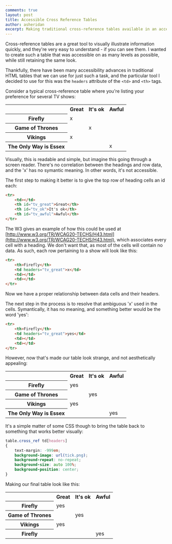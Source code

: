 ```yaml
---
comments: true
layout: post
title: Accessible Cross Reference Tables
author: asheridan
excerpt: Making traditional cross-reference tables available in an accessible manner
---
```


Cross-reference tables are a great tool to visually illustrate information quickly, and they're very easy to understand - if you can see them. I wanted to create such a table that was accessible on as many levels as possible, while still retaining the same look.

Thankfully, there have been many accessibility advances in traditional HTML tables that we can use for just such a task, and the particular tool I decided to use for this was the <code>headers</code> attribute of the <code>&lt;td></code> and <code>&lt;th></code> tags.

Consider a typical cross-reference table where you're listing your preference for several TV shows:

<table>
<tr>
	<td></td><th>Great</th><th>It's ok</th><th>Awful</th>
</tr>
<tr>
	<th>Firefly</th><td>x</td><td></td><td></td>
</tr>
<tr>
	<th>Game of Thrones</th><td></td><td>x</td><td></td>
</tr>
<tr>
	<th>Vikings</th><td>x</td><td></td><td></td>
</tr>
<tr>
	<th>The Only Way is Essex</th><td></td><td></td><td>x</td>
</tr>
</table>

Visually, this is readable and simple, but imagine this going through a screen reader. There's no correlation between the headings and row data, and the 'x' has no symantic meaning. In other words, it's not accessible.

The first step to making it better is to give the top row of heading cells an id each:

```html
<tr>
	<td></td>
	<th id="tv_great">Great</th>
	<th id="tv_ok">It's ok</th>
	<th id="tv_awful">Awful</th>
</tr>
```

The W3 gives an example of how this could be used at [http://www.w3.org/TR/WCAG20-TECHS/H43.html](http://www.w3.org/TR/WCAG20-TECHS/H43.html), which associates every cell with a heading. We don't want that, as most of the cells will contain no data. As such, each row pertaining to a show will look like this:

```html
<tr>
	<th>Firefly</th>
	<td headers="tv_great">x</td>
	<td></td>
	<td></td>
</tr>
```

Now we have a proper relationship between data cells and their headers.

The next step in the process is to resolve that ambiguous 'x' used in the cells. Symantically, it has no meaning, and something better would be the word 'yes':

```html
<tr>
	<th>Firefly</th>
	<td headers="tv_great">yes</td>
	<td></td>
	<td></td>
</tr>
```

However, now that's made our table look strange, and not aesthetically appealing:

<table>
<tr>
	<td></td><th>Great</th><th>It's ok</th><th>Awful</th>
</tr>
<tr>
	<th>Firefly</th><td>yes</td><td></td><td></td>
</tr>
<tr>
	<th>Game of Thrones</th><td></td><td>yes</td><td></td>
</tr>
<tr>
	<th>Vikings</th><td>yes</td><td></td><td></td>
</tr>
<tr>
	<th>The Only Way is Essex</th><td></td><td></td><td>yes</td>
</tr>
</table>

It's a simple matter of some CSS though to bring the table back to something that works better visually:

```css
table.cross_ref td[headers]
{
	text-margin: -999em;
	background-image: url(tick.png);
	background-repeat: no-repeat;
	background-size: auto 100%;
	background-position: center;
}
```

Making our final table look like this:

<table class="cross_ref">
<tr>
	<td></td><th>Great</th><th>It's ok</th><th>Awful</th>
</tr>
<tr>
	<th>Firefly</th>
	<td headers="tv_great">yes</td>
	<td></td>
	<td></td>
</tr>
<tr>
	<th>Game of Thrones</th>
	<td></td>
	<td headers="tv_ok">yes</td>
	<td></td>
</tr>
<tr>
	<th>Vikings</th>
	<td headers="tv_great">yes</td>
	<td></td>
	<td></td>
</tr>
<tr>
	<th>Firefly</th>
	<td></td>
	<td></td>
	<td headers="tv_awful">yes</td>
</tr>
</table>
<style>
table.cross_ref td[headers]
{
	text-margin: -999em;
	background-image: url(/img/blog/accessible-cross-reference-tables/tick.png);
	background-repeat: no-repeat;
	background-size: auto 100%;
	background-position: center;
}
</style>